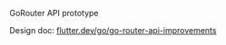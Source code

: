 GoRouter API prototype 

Design doc: [flutter.dev/go/go-router-api-improvements](flutter.dev/go/go-router-api-improvements)
